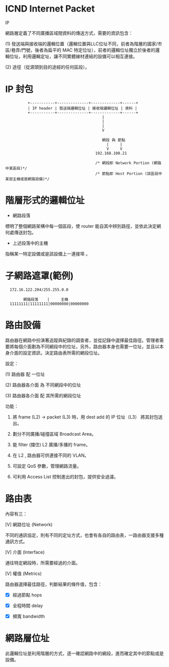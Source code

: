 # ICND Internet Packet
IP

網路層定義了不同廣播區域間資料的傳送方式，需要的資訊包含：

(1) 發送端與接收端的邏輯位置（邏輯位置與LLC位址不同，前者為階層的國家/市區/巷弄/門號，後者為扁平的 MAC 特定位址），前者的邏輯位址獨立於後者的邏輯位址，利用邏輯定址，讓不同實體線材連結的設備可以相互連接。

(2) 途徑（從源頭到目的途經的任何區段）。

# IP 封包

              +-----------+--------------+-------------+------+
              | IP header | 發送端邏輯位址 | 接收端邏輯位址 | 資料 |
              +-----------+--------------+-------------+------+
                                               |
                                               |
                                               |
                                               V
                                               
                                               網段 與 節點
                                                 |     |
                                                 V     V
                                            192.168.100.21
                                            
                                            /* 網段即 Network Portion (網路中某區段)*/
                                            /* 節點即 Host Portion (該區段中某部主機或是網路設備)*/


# 階層形式的邏輯位址

* 網路段落

標明了整個網路架構中每一個區段，使 router 能自其中辨別路徑，並依此決定網何處傳送封包。

* 上述段落中的主機

指稱某一特定設備或是該設備上一連接埠 。


# 子網路遮罩(範例)

      172.16.122.204/255.255.0.0

            網路段落    |     主機
      11111111|11111111|00000000|00000000

# 路由設備

路由器在網路中扮演著追蹤與紀錄的調查者，並從記錄中選擇最佳路徑。管理者需要將每個介面劃為不同網段中的位址，另外，路由器本身也需要一位址，並且以本身介面的設定資訊，決定路由表所需的網段位址。

設定：

(1) 路由器 配 一位址

(2) 路由器各介面 為 不同網段中的位址

(3) 路由器各介面 配 其所需的網段位址


功能：

1. 將 frame (L2) -> packet (L3) 時，用 dest add 的 IP 位址（L3） 將其封包送出。

2. 劃分不同廣播/碰撞區域 Broadcast Area。

3. 能 filter (擋住) L2 廣播/多播的 frame。

4. 在 L2 , 路由器可供連接不同的 VLAN。

5. 可設定 QoS 參數，管理網路流量。

6. 可利用 Access List 控制進出的封包，提供安全過濾。

# 路由表

內容有三：

[V] 網路位址 (Network)

不同的通訊協定，則有不同的定址方式，也會有各自的路由表，一路由器支援多種通訊方式。

[V] 介面 (Interface)

通往特定網段時，所需要經過的介面。

[V] 權值 (Metrics)

路由器選擇最佳路徑，判斷結果的條件值，包含：

- [x]   經過節點 hops

- [x]   全程時間 delay

- [x]   頻寬 bandwidth

# 網路層位址

此邏輯位址是利用階層的方式，逐一確認網路中的網段，進而確定其中的節點或是設備。
